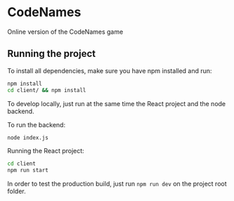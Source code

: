 # CodeNames

Online version of the CodeNames game

## Running the project

To install all dependencies, make sure you have npm installed and run:

```bash
npm install
cd client/ && npm install
```

To develop locally, just run at the same time the React project and the node backend.

To run the backend:

```bash
node index.js
```

Running the React project:

```bash
cd client
npm run start
```

In order to test the production build, just run `npm run dev` on the project root folder.
